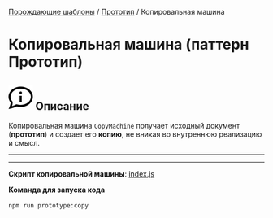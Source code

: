[Порождающие шаблоны](../../#readme) / [Прототип](../#readme) / Копировальная машина

# Копировальная машина (паттерн Прототип)

## ![](../../../ui/info.svg) Описание

Копировальная машина `CopyMachine` получает исходный документ (**прототип**) и создает его **копию**, не вникая во внутреннюю реализацию и смысл.

***
***

**Скрипт копировальной машины**: [index.js](./index.js)

**Команда для запуска кода**

```
npm run prototype:copy
```
